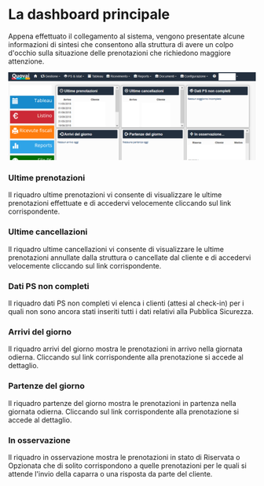 
# La dashboard principale

Appena effettuato il collegamento al sistema, vengono presentate alcune informazioni di sintesi che consentono alla struttura di avere un colpo d'occhio sulla situazione delle prenotazioni che richiedono maggiore attenzione.

![](dashboard-principale-003.png)

### **Ultime prenotazioni**

Il riquadro ultime prenotazioni vi consente di visualizzare le ultime prenotazioni effettuate e di accedervi velocemente cliccando sul link corrispondente.

### **Ultime cancellazioni**

Il riquadro ultime cancellazioni vi consente di visualizzare le ultime prenotazioni annullate dalla struttura o cancellate dal cliente e di accedervi velocemente cliccando sul link corrispondente.

### **Dati PS non completi**

Il riquadro dati PS non completi vi elenca i clienti (attesi al check-in) per i quali non sono ancora stati inseriti tutti i dati relativi alla Pubblica Sicurezza.

### **Arrivi del giorno**

Il riquadro arrivi del giorno mostra le prenotazioni in arrivo nella giornata odierna. Cliccando sul link corrispondente alla prenotazione si accede al dettaglio.

### **Partenze del giorno**

Il riquadro partenze del giorno mostra le prenotazioni in partenza nella giornata odierna. Cliccando sul link corrispondente alla prenotazione si accede al dettaglio.

### **In osservazione**

Il riquadro in osservazione mostra le prenotazioni in stato di Riservata o Opzionata che di solito corrispondono a quelle prenotazioni per le quali si attende l'invio della caparra o una risposta da parte del cliente.
